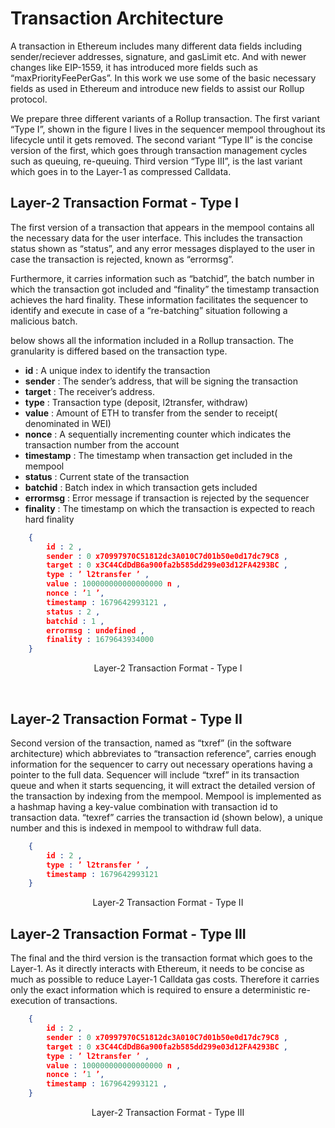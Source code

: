 # Transaction Architecture

A transaction in Ethereum includes many different data fields including sender/reciever
addresses, signature, and gasLimit etc. And with newer changes like EIP-1559, it has
introduced more fields such as “maxPriorityFeePerGas”. In this work we use some of
the basic necessary fields as used in Ethereum and introduce new fields to assist our
Rollup protocol.

We prepare three different variants of a Rollup transaction. The first variant “Type
I”, shown in the figure I lives in the sequencer mempool throughout its lifecycle
until it gets removed. The second variant “Type II” is the concise version of the
first, which goes through transaction management cycles such as queuing, re-queuing.
Third version “Type III”, is the last variant which goes in to the Layer-1 as compressed
Calldata.

## Layer-2 Transaction Format - Type I

The first version of a transaction that appears in the mempool contains all the
necessary data for the user interface. This includes the transaction status shown
as “status”, and any error messages displayed to the user in case the transaction is
rejected, known as “errormsg”.

Furthermore, it carries information such as “batchid”, the batch number in which
the transaction got included and “finality” the timestamp transaction achieves the
hard finality. These information facilitates the sequencer to identify and execute in
case of a “re-batching” situation following a malicious batch.

below shows all the information included in a Rollup transaction. The granularity
is differed based on the transaction type.

- **id** : A unique index to identify the transaction
- **sender** : The sender’s address, that will be signing the transaction
- **target** : The receiver’s address.
- **type** : Transaction type (deposit, l2transfer, withdraw)
- **value** : Amount of ETH to transfer from the sender to receipt( denominated in WEI)
- **nonce** : A sequentially incrementing counter which indicates the transaction number from the account
- **timestamp** : The timestamp when transaction get included in the mempool
- **status** : Current state of the transaction
- **batchid** : Batch index in which transaction gets included
- **errormsg** : Error message if transaction is rejected by the sequencer
- **finality** : The timestamp on which the transaction is expected to reach hard finality


```json
    {
        id : 2 ,
        sender : 0 x70997970C51812dc3A010C7d01b50e0d17dc79C8 ,
        target : 0 x3C44CdDdB6a900fa2b585dd299e03d12FA4293BC ,
        type : ’ l2transfer ’ ,
        value : 100000000000000000 n ,
        nonce : ’1 ’,
        timestamp : 1679642993121 ,
        status : 2 ,
        batchid : 1 ,
        errormsg : undefined ,
        finality : 1679643934000
    }
```
<p align="center">Layer-2 Transaction Format - Type I</p>
&nbsp;
&nbsp;

## Layer-2 Transaction Format - Type II

Second version of the transaction, named as “txref” (in the software architecture)
which abbreviates to “transaction reference”, carries enough information for the
sequencer to carry out necessary operations having a pointer to the full data.
Sequencer will include “txref” in its transaction queue and when it starts sequencing,
it will extract the detailed version of the transaction by indexing from the mempool.
Mempool is implemented as a hashmap having a key-value combination with transaction id to transaction data. “texref” carries the transaction id (shown below), a
unique number and this is indexed in mempool to withdraw full data.



```json
    {
        id : 2 ,
        type : ’ l2transfer ’ ,
        timestamp : 1679642993121
    }

```
<p align="center">Layer-2 Transaction Format - Type II</p>

## Layer-2 Transaction Format - Type III

The final and the third version is the transaction format which goes to the Layer-1.
As it directly interacts with Ethereum, it needs to be concise as much as possible to
reduce Layer-1 Calldata gas costs. Therefore it carries only the exact information
which is required to ensure a deterministic re-execution of transactions.

```json
    {
        id : 2 ,
        sender : 0 x70997970C51812dc3A010C7d01b50e0d17dc79C8 ,
        target : 0 x3C44CdDdB6a900fa2b585dd299e03d12FA4293BC ,
        type : ’ l2transfer ’ ,
        value : 100000000000000000 n ,
        nonce : ’1 ’,
        timestamp : 1679642993121 ,
    }
```
<p align="center">Layer-2 Transaction Format - Type III</p>